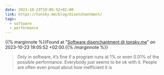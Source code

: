 ```yaml
---
date: 2023-10-23T19:05:52+02:00
link: https://tonsky.me/blog/disenchantment/
tags:
  - software
  - performance
---
```

{{% marginnote %}}Found at "[Software disenchantment @ tonsky.me](https://web.archive.org/web/20231023190552/https://tonsky.me/blog/disenchantment/)" on 2023-10-23 19:05:52 +02:00.{{% /marginnote %}}

> Only in software, it’s fine if a program runs at 1% or even 0.01% of the possible performance. Everybody just seems to be ok with it. People are often even proud about how inefficient it is